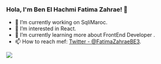 ### Hola, I'm Ben El Hachmi Fatima Zahrae! 👋


- 🔭 I’m currently working on SqliMaroc.
- 👀 I’m interested in React.
- 🌱 I’m currently learning more about FrontEnd Developer .
- 📫 How to reach mef: [Twitter - @FatimaZahraeBE3](https://twitter.com/fatimazahraebe3).

<img src="https://github-readme-stats.vercel.app/api?username=iampawan&&show_icons=true&title_color=#0000&icon_color=#ff4000&text_color=daf7dc&bg_color=#ff0157">
